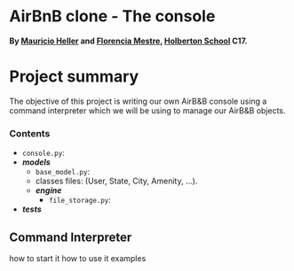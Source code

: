 # AirBnB clone - The console
**By [Mauricio Heller](https://github.com/hellerdejanuar) and [Florencia Mestre](https://github.com/FloLys), [Holberton School](https://www.holbertonschool.com/) C17.**

# Project summary
The objective of this project is writing our own AirB&B console using a command interpreter which we will be using to manage our AirB&B objects.

### Contents
- `console.py`: 
- ***models***
  - `base_model.py`: 
  - classes files: (User, State, City, Amenity, ...).
  - ***engine***
    - `file_storage.py`: 
- ***tests***

## Command Interpreter


how to start it
how to use it
examples
